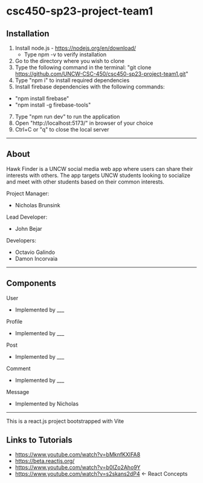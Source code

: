 # csc450-sp23-project-team1

## Installation
1) Install node.js - https://nodejs.org/en/download/
	- Type npm -v to verify installation
2) Go to the directory where you wish to clone
3) Type the following command in the terminal: "git clone https://github.com/UNCW-CSC-450/csc450-sp23-project-team1.git"
4) Type "npm i" to install required dependencies
5) Install firebase dependencies with the following commands:
- "npm install firebase"
- "npm install -g firebase-tools"
7) Type "npm run dev" to run the application
8) Open "http://localhost:5173/" in browser of your choice
9) Ctrl+C or "q" to close the local server

-------------------------------------------------------------------------------------------------------------------------
## About
Hawk Finder is a UNCW social media web app where users can share their interests with others. The app targets UNCW students looking to socialize and meet with other students based on their common interests.

Project Manager:
- Nicholas Brunsink

Lead Developer:
- John Bejar

Developers:
- Octavio Galindo
- Damon Incorvaia

---------------------------------------------------------------------------------------------------------------------------
## Components
User 
- Implemented by ___

Profile 
- Implemented by ___

Post 
- Implemented by ___

Comment 
- Implemented by ___

Message 
- Implemented by Nicholas
---------------------------------------------------------------------------------------------------------------------------
This is a react.js project bootstrapped with Vite

## Links to Tutorials
- https://www.youtube.com/watch?v=bMknfKXIFA8
- https://beta.reactjs.org/
- https://www.youtube.com/watch?v=b0IZo2Aho9Y
- https://www.youtube.com/watch?v=s2skans2dP4 ← React Concepts
